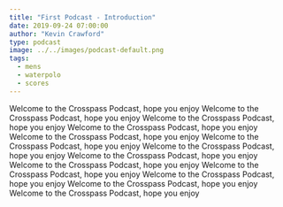 ```yaml
---
title: "First Podcast - Introduction"
date: 2019-09-24 07:00:00
author: "Kevin Crawford"
type: podcast
image: ../../images/podcast-default.png
tags:
  - mens
  - waterpolo
  - scores
---
```


Welcome to the Crosspass Podcast, hope you enjoy Welcome to the Crosspass Podcast, hope you enjoy
Welcome to the Crosspass Podcast, hope you enjoy
Welcome to the Crosspass Podcast, hope you enjoy
Welcome to the Crosspass Podcast, hope you enjoy
Welcome to the Crosspass Podcast, hope you enjoy
Welcome to the Crosspass Podcast, hope you enjoy
Welcome to the Crosspass Podcast, hope you enjoy
Welcome to the Crosspass Podcast, hope you enjoy
Welcome to the Crosspass Podcast, hope you enjoy
Welcome to the Crosspass Podcast, hope you enjoy
Welcome to the Crosspass Podcast, hope you enjoy
Welcome to the Crosspass Podcast, hope you enjoy


